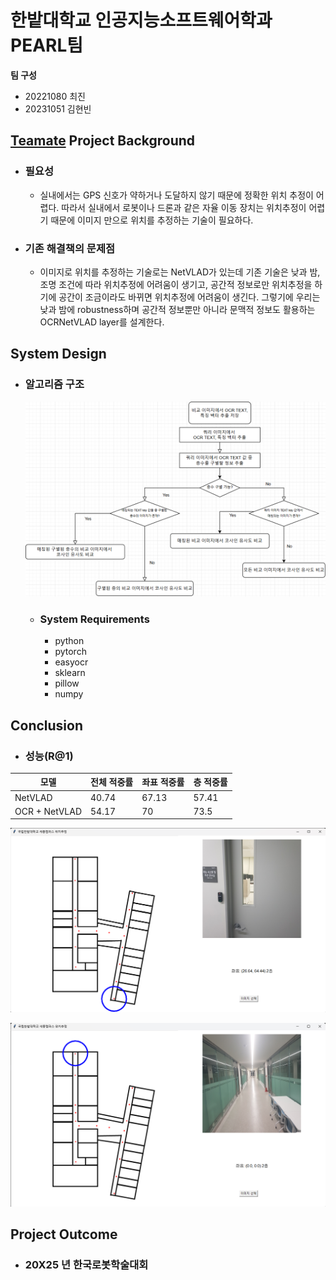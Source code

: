 # 한밭대학교 인공지능소프트웨어학과 PEARL팀

**팀 구성**
- 20221080 최진 
- 20231051 김현빈
  

## <u>Teamate</u> Project Background
- ### 필요성
  - 실내에서는 GPS 신호가 약하거나 도달하지 않기 때문에 정확한 위치 추정이 어렵다.
    따라서 실내에서 로봇이나 드론과 같은 자율 이동 장치는 위치추정이 어렵기 때문에 이미지 만으로 위치를 추정하는 기술이 필요하다.
    
- ### 기존 해결책의 문제점
  - 이미지로 위치를 추정하는 기술로는 NetVLAD가 있는데 기존 기술은 낮과 밤, 조명 조건에 따라 위치추정에 어려움이 생기고, 공간적 정보로만 위치추정을 하기에 공간이 조금이라도 바뀌면 위치추정에 어려움이 생긴다. 그렇기에 우리는 낮과 밤에 robustness하며 공간적 정보뿐만 아니라 문맥적 정보도 활용하는 OCRNetVLAD layer를 설계한다.

## System Design
- ### 알고리즘 구조
  ![순서도](https://github.com/HBNU-SWUNIV/conv-capstone24-pearl/blob/5071ef711248050f9cf71e31b9e58282c3d39cc4/002%20Presentation/%EC%88%9C%EC%84%9C%EB%8F%84.png)
  - ### System Requirements
    - python
    - pytorch
    - easyocr
    - sklearn
    - pillow
    - numpy
    
  
## Conclusion
  - ### 성능(R@1)
|모델|전체 적중률|좌표 적중률|층 적중률| 
|------|---|---|---|
|NetVLAD|40.74|67.13|57.41|
|OCR + NetVLAD|54.17|70|73.5|


![결과사진1](https://github.com/HBNU-SWUNIV/conv-capstone24-pearl/blob/c56c160e8e096318ef817f4c005f9e8bc19d26ab/002%20Presentation/%EC%B6%94%EB%A1%A0%EC%84%B1%EA%B3%B51.png)

![결과사진2](https://github.com/HBNU-SWUNIV/conv-capstone24-pearl/blob/c56c160e8e096318ef817f4c005f9e8bc19d26ab/002%20Presentation/%EC%B6%94%EB%A1%A0%EC%84%B1%EA%B3%B52.png)


  
## Project Outcome
- ### 20X25 년 한국로봇학술대회 

